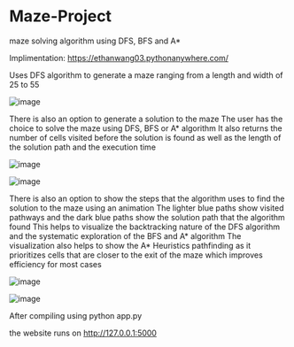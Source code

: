 # Maze-Project
maze solving algorithm using DFS, BFS and A*

Implimentation: https://ethanwang03.pythonanywhere.com/

Uses DFS algorithm to generate a maze ranging from a length and width of 25 to 55

![image](https://github.com/EthanWang03/Maze-Project/assets/132294719/55b4e663-8c32-4afb-8398-7e732ca28ff1)

There is also an option to generate a solution to the maze
The user has the choice to solve the maze using DFS, BFS or A* algorithm
It also returns the number of cells visited before the solution is found as well as the length of the solution path and the execution time

![image](https://github.com/EthanWang03/Maze-Project/assets/132294719/31915add-da88-427e-9378-69d14795c291)

![image](https://github.com/EthanWang03/Maze-Project/assets/132294719/fa4bfda6-14b0-4cd2-b721-710812aad70c)

There is also an option to show the steps that the algorithm uses to find the solution to the maze using an animation
The lighter blue paths show visited pathways and the dark blue paths show the solution path that the algorithm found
This helps to visualize the backtracking nature of the DFS algorithm and the systematic exploration of the BFS and A* algorithm
The visualization also helps to show the A* Heuristics pathfinding as it prioritizes cells that are closer to the exit of the maze which improves efficiency for most cases

![image](https://github.com/EthanWang03/Maze-Project/assets/132294719/4a538403-34db-48c1-9f8d-d6a3831354cc)

![image](https://github.com/EthanWang03/Maze-Project/assets/132294719/8d9dd5b7-9269-48c8-b590-e570c65936d7)

After compiling using python app.py

the website runs on http://127.0.0.1:5000
